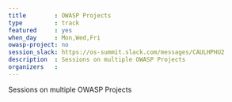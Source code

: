 ```yaml
---
title        : OWASP Projects
type         : track
featured     : yes
when_day     : Mon,Wed,Fri
owasp-project: no
session_slack: https://os-summit.slack.com/messages/CAULHPHU2
description  : Sessions on multiple OWASP Projects
organizers   :
---
```


Sessions on multiple OWASP Projects
